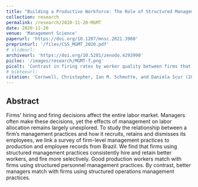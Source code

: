 ```yaml
---
title: "Building a Productive Workforce: The Role of Structured Management Practices"
collection: research
permalink: /research/2020-11-20-MGMT
date: 2020-11-20
venue: 'Management Science'
paperurl: 'https://doi.org/10.1287/mnsc.2021.3960'
preprinturl: '/files/CSS_MGMT_2020.pdf'
# slideurl: 
archiveurl: 'https://doi.org/10.5281/zenodo.4293990'
picloc: '/images/research/MGMT-f.png'
picalt: 'Contrast in firing rates by worker quality between firms that use structured management practices and those that do not.' 
# bibtexurl: 
citation: 'Cornwell, Christopher, Ian M. Schmutte, and Daniela Scur (2021) &quot;Building a Productive Workforce: The Role of Structured Management Practices.&quot; <i>Management Science</i>, ahead of print'
---
```



## Abstract

Firms' hiring and firing decisions affect the entire labor market. Managers often make these decisions, yet the effects of management on labor allocation remains largely unexplored. To study the relationship between a firm’s management practices and how it recruits, retains and dismisses its employees, we link a survey of firm-level management practices to production and employee records from Brazil. We find that firms using structured management practices consistently hire and retain better workers, and fire more selectively. Good production workers match with firms using structured personnel management practices. By contrast, better managers match with firms using structured operations management practices.
